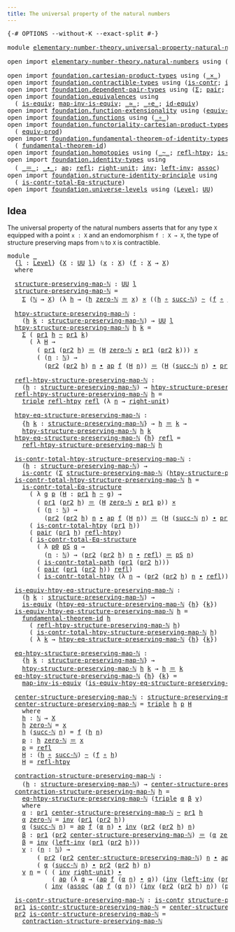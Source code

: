 ```yaml
---
title: The universal property of the natural numbers
---
```


<pre class="Agda"><a id="71" class="Symbol">{-#</a> <a id="75" class="Keyword">OPTIONS</a> <a id="83" class="Pragma">--without-K</a> <a id="95" class="Pragma">--exact-split</a> <a id="109" class="Symbol">#-}</a>

<a id="114" class="Keyword">module</a> <a id="121" href="elementary-number-theory.universal-property-natural-numbers.html" class="Module">elementary-number-theory.universal-property-natural-numbers</a> <a id="181" class="Keyword">where</a>

<a id="188" class="Keyword">open</a> <a id="193" class="Keyword">import</a> <a id="200" href="elementary-number-theory.natural-numbers.html" class="Module">elementary-number-theory.natural-numbers</a> <a id="241" class="Keyword">using</a> <a id="247" class="Symbol">(</a><a id="248" href="elementary-number-theory.natural-numbers.html#1458" class="Datatype">ℕ</a><a id="249" class="Symbol">;</a> <a id="251" href="elementary-number-theory.natural-numbers.html#1479" class="InductiveConstructor">zero-ℕ</a><a id="257" class="Symbol">;</a> <a id="259" href="elementary-number-theory.natural-numbers.html#1492" class="InductiveConstructor">succ-ℕ</a><a id="265" class="Symbol">)</a>

<a id="268" class="Keyword">open</a> <a id="273" class="Keyword">import</a> <a id="280" href="foundation.cartesian-product-types.html" class="Module">foundation.cartesian-product-types</a> <a id="315" class="Keyword">using</a> <a id="321" class="Symbol">(</a><a id="322" href="foundation-core.cartesian-product-types.html#590" class="Function Operator">_×_</a><a id="325" class="Symbol">)</a>
<a id="327" class="Keyword">open</a> <a id="332" class="Keyword">import</a> <a id="339" href="foundation.contractible-types.html" class="Module">foundation.contractible-types</a> <a id="369" class="Keyword">using</a> <a id="375" class="Symbol">(</a><a id="376" href="foundation-core.contractible-types.html#1006" class="Function">is-contr</a><a id="384" class="Symbol">;</a> <a id="386" href="foundation-core.contractible-types.html#2046" class="Function">is-contr-total-path</a><a id="405" class="Symbol">)</a>
<a id="407" class="Keyword">open</a> <a id="412" class="Keyword">import</a> <a id="419" href="foundation.dependent-pair-types.html" class="Module">foundation.dependent-pair-types</a> <a id="451" class="Keyword">using</a> <a id="457" class="Symbol">(</a><a id="458" href="foundation-core.dependent-pair-types.html#515" class="Record">Σ</a><a id="459" class="Symbol">;</a> <a id="461" href="foundation-core.dependent-pair-types.html#588" class="InductiveConstructor">pair</a><a id="465" class="Symbol">;</a> <a id="467" href="foundation-core.dependent-pair-types.html#605" class="Field">pr1</a><a id="470" class="Symbol">;</a> <a id="472" href="foundation-core.dependent-pair-types.html#617" class="Field">pr2</a><a id="475" class="Symbol">;</a> <a id="477" href="foundation-core.dependent-pair-types.html#1077" class="Function">triple</a><a id="483" class="Symbol">)</a>
<a id="485" class="Keyword">open</a> <a id="490" class="Keyword">import</a> <a id="497" href="foundation.equivalences.html" class="Module">foundation.equivalences</a> <a id="521" class="Keyword">using</a>
  <a id="529" class="Symbol">(</a> <a id="531" href="foundation-core.equivalences.html#1556" class="Function">is-equiv</a><a id="539" class="Symbol">;</a> <a id="541" href="foundation-core.equivalences.html#4187" class="Function">map-inv-is-equiv</a><a id="557" class="Symbol">;</a> <a id="559" href="foundation-core.equivalences.html#1621" class="Function Operator">_≃_</a><a id="562" class="Symbol">;</a> <a id="564" href="foundation-core.equivalences.html#7869" class="Function Operator">_∘e_</a><a id="568" class="Symbol">;</a> <a id="570" href="foundation-core.equivalences.html#2494" class="Function">id-equiv</a><a id="578" class="Symbol">)</a>
<a id="580" class="Keyword">open</a> <a id="585" class="Keyword">import</a> <a id="592" href="foundation.function-extensionality.html" class="Module">foundation.function-extensionality</a> <a id="627" class="Keyword">using</a> <a id="633" class="Symbol">(</a><a id="634" href="foundation-core.function-extensionality.html#1301" class="Function">equiv-funext</a><a id="646" class="Symbol">)</a>
<a id="648" class="Keyword">open</a> <a id="653" class="Keyword">import</a> <a id="660" href="foundation.functions.html" class="Module">foundation.functions</a> <a id="681" class="Keyword">using</a> <a id="687" class="Symbol">(</a><a id="688" href="foundation-core.functions.html#420" class="Function Operator">_∘_</a><a id="691" class="Symbol">)</a>
<a id="693" class="Keyword">open</a> <a id="698" class="Keyword">import</a> <a id="705" href="foundation.functoriality-cartesian-product-types.html" class="Module">foundation.functoriality-cartesian-product-types</a> <a id="754" class="Keyword">using</a>
  <a id="762" class="Symbol">(</a> <a id="764" href="foundation.functoriality-cartesian-product-types.html#3179" class="Function">equiv-prod</a><a id="774" class="Symbol">)</a>
<a id="776" class="Keyword">open</a> <a id="781" class="Keyword">import</a> <a id="788" href="foundation.fundamental-theorem-of-identity-types.html" class="Module">foundation.fundamental-theorem-of-identity-types</a> <a id="837" class="Keyword">using</a>
  <a id="845" class="Symbol">(</a> <a id="847" href="foundation-core.fundamental-theorem-of-identity-types.html#1904" class="Function">fundamental-theorem-id</a><a id="869" class="Symbol">)</a>
<a id="871" class="Keyword">open</a> <a id="876" class="Keyword">import</a> <a id="883" href="foundation.homotopies.html" class="Module">foundation.homotopies</a> <a id="905" class="Keyword">using</a> <a id="911" class="Symbol">(</a><a id="912" href="foundation-core.homotopies.html#627" class="Function Operator">_~_</a><a id="915" class="Symbol">;</a> <a id="917" href="foundation-core.homotopies.html#741" class="Function">refl-htpy</a><a id="926" class="Symbol">;</a> <a id="928" href="foundation.homotopies.html#3155" class="Function">is-contr-total-htpy</a><a id="947" class="Symbol">)</a>
<a id="949" class="Keyword">open</a> <a id="954" class="Keyword">import</a> <a id="961" href="foundation.identity-types.html" class="Module">foundation.identity-types</a> <a id="987" class="Keyword">using</a>
  <a id="995" class="Symbol">(</a> <a id="997" href="foundation-core.identity-types.html#1865" class="Function Operator">_＝_</a><a id="1000" class="Symbol">;</a> <a id="1002" href="foundation-core.identity-types.html#2425" class="Function Operator">_∙_</a><a id="1005" class="Symbol">;</a> <a id="1007" href="foundation-core.identity-types.html#4003" class="Function">ap</a><a id="1009" class="Symbol">;</a> <a id="1011" href="foundation-core.identity-types.html#1820" class="InductiveConstructor">refl</a><a id="1015" class="Symbol">;</a> <a id="1017" href="foundation-core.identity-types.html#3074" class="Function">right-unit</a><a id="1027" class="Symbol">;</a> <a id="1029" href="foundation-core.identity-types.html#2729" class="Function">inv</a><a id="1032" class="Symbol">;</a> <a id="1034" href="foundation-core.identity-types.html#3162" class="Function">left-inv</a><a id="1042" class="Symbol">;</a> <a id="1044" href="foundation-core.identity-types.html#2874" class="Function">assoc</a><a id="1049" class="Symbol">)</a>
<a id="1051" class="Keyword">open</a> <a id="1056" class="Keyword">import</a> <a id="1063" href="foundation.structure-identity-principle.html" class="Module">foundation.structure-identity-principle</a> <a id="1103" class="Keyword">using</a>
  <a id="1111" class="Symbol">(</a> <a id="1113" href="foundation.structure-identity-principle.html#1355" class="Function">is-contr-total-Eq-structure</a><a id="1140" class="Symbol">)</a>
<a id="1142" class="Keyword">open</a> <a id="1147" class="Keyword">import</a> <a id="1154" href="foundation.universe-levels.html" class="Module">foundation.universe-levels</a> <a id="1181" class="Keyword">using</a> <a id="1187" class="Symbol">(</a><a id="1188" href="Agda.Primitive.html#597" class="Postulate">Level</a><a id="1193" class="Symbol">;</a> <a id="1195" href="foundation-core.universe-levels.html#235" class="Primitive">UU</a><a id="1197" class="Symbol">)</a>
</pre>
## Idea

The universal property of the natural numbers asserts that for any type `X` equipped with a point `x : X` and an endomorphism `f : X → X`, the type of structure preserving maps from `ℕ` to `X` is contractible.

<pre class="Agda"><a id="1432" class="Keyword">module</a> <a id="1439" href="elementary-number-theory.universal-property-natural-numbers.html#1439" class="Module">_</a>
  <a id="1443" class="Symbol">{</a><a id="1444" href="elementary-number-theory.universal-property-natural-numbers.html#1444" class="Bound">l</a> <a id="1446" class="Symbol">:</a> <a id="1448" href="Agda.Primitive.html#597" class="Postulate">Level</a><a id="1453" class="Symbol">}</a> <a id="1455" class="Symbol">{</a><a id="1456" href="elementary-number-theory.universal-property-natural-numbers.html#1456" class="Bound">X</a> <a id="1458" class="Symbol">:</a> <a id="1460" href="foundation-core.universe-levels.html#235" class="Primitive">UU</a> <a id="1463" href="elementary-number-theory.universal-property-natural-numbers.html#1444" class="Bound">l</a><a id="1464" class="Symbol">}</a> <a id="1466" class="Symbol">(</a><a id="1467" href="elementary-number-theory.universal-property-natural-numbers.html#1467" class="Bound">x</a> <a id="1469" class="Symbol">:</a> <a id="1471" href="elementary-number-theory.universal-property-natural-numbers.html#1456" class="Bound">X</a><a id="1472" class="Symbol">)</a> <a id="1474" class="Symbol">(</a><a id="1475" href="elementary-number-theory.universal-property-natural-numbers.html#1475" class="Bound">f</a> <a id="1477" class="Symbol">:</a> <a id="1479" href="elementary-number-theory.universal-property-natural-numbers.html#1456" class="Bound">X</a> <a id="1481" class="Symbol">→</a> <a id="1483" href="elementary-number-theory.universal-property-natural-numbers.html#1456" class="Bound">X</a><a id="1484" class="Symbol">)</a>
  <a id="1488" class="Keyword">where</a>

  <a id="1497" href="elementary-number-theory.universal-property-natural-numbers.html#1497" class="Function">structure-preserving-map-ℕ</a> <a id="1524" class="Symbol">:</a> <a id="1526" href="foundation-core.universe-levels.html#235" class="Primitive">UU</a> <a id="1529" href="elementary-number-theory.universal-property-natural-numbers.html#1444" class="Bound">l</a>
  <a id="1533" href="elementary-number-theory.universal-property-natural-numbers.html#1497" class="Function">structure-preserving-map-ℕ</a> <a id="1560" class="Symbol">=</a>
    <a id="1566" href="foundation-core.dependent-pair-types.html#515" class="Record">Σ</a> <a id="1568" class="Symbol">(</a><a id="1569" href="elementary-number-theory.natural-numbers.html#1458" class="Datatype">ℕ</a> <a id="1571" class="Symbol">→</a> <a id="1573" href="elementary-number-theory.universal-property-natural-numbers.html#1456" class="Bound">X</a><a id="1574" class="Symbol">)</a> <a id="1576" class="Symbol">(λ</a> <a id="1579" href="elementary-number-theory.universal-property-natural-numbers.html#1579" class="Bound">h</a> <a id="1581" class="Symbol">→</a> <a id="1583" class="Symbol">(</a><a id="1584" href="elementary-number-theory.universal-property-natural-numbers.html#1579" class="Bound">h</a> <a id="1586" href="elementary-number-theory.natural-numbers.html#1479" class="InductiveConstructor">zero-ℕ</a> <a id="1593" href="foundation-core.identity-types.html#1865" class="Function Operator">＝</a> <a id="1595" href="elementary-number-theory.universal-property-natural-numbers.html#1467" class="Bound">x</a><a id="1596" class="Symbol">)</a> <a id="1598" href="foundation-core.cartesian-product-types.html#590" class="Function Operator">×</a> <a id="1600" class="Symbol">((</a><a id="1602" href="elementary-number-theory.universal-property-natural-numbers.html#1579" class="Bound">h</a> <a id="1604" href="foundation-core.functions.html#420" class="Function Operator">∘</a> <a id="1606" href="elementary-number-theory.natural-numbers.html#1492" class="InductiveConstructor">succ-ℕ</a><a id="1612" class="Symbol">)</a> <a id="1614" href="foundation-core.homotopies.html#627" class="Function Operator">~</a> <a id="1616" class="Symbol">(</a><a id="1617" href="elementary-number-theory.universal-property-natural-numbers.html#1475" class="Bound">f</a> <a id="1619" href="foundation-core.functions.html#420" class="Function Operator">∘</a> <a id="1621" href="elementary-number-theory.universal-property-natural-numbers.html#1579" class="Bound">h</a><a id="1622" class="Symbol">)))</a>

  <a id="1629" href="elementary-number-theory.universal-property-natural-numbers.html#1629" class="Function">htpy-structure-preserving-map-ℕ</a> <a id="1661" class="Symbol">:</a>
    <a id="1667" class="Symbol">(</a><a id="1668" href="elementary-number-theory.universal-property-natural-numbers.html#1668" class="Bound">h</a> <a id="1670" href="elementary-number-theory.universal-property-natural-numbers.html#1670" class="Bound">k</a> <a id="1672" class="Symbol">:</a> <a id="1674" href="elementary-number-theory.universal-property-natural-numbers.html#1497" class="Function">structure-preserving-map-ℕ</a><a id="1700" class="Symbol">)</a> <a id="1702" class="Symbol">→</a> <a id="1704" href="foundation-core.universe-levels.html#235" class="Primitive">UU</a> <a id="1707" href="elementary-number-theory.universal-property-natural-numbers.html#1444" class="Bound">l</a>
  <a id="1711" href="elementary-number-theory.universal-property-natural-numbers.html#1629" class="Function">htpy-structure-preserving-map-ℕ</a> <a id="1743" href="elementary-number-theory.universal-property-natural-numbers.html#1743" class="Bound">h</a> <a id="1745" href="elementary-number-theory.universal-property-natural-numbers.html#1745" class="Bound">k</a> <a id="1747" class="Symbol">=</a>
    <a id="1753" href="foundation-core.dependent-pair-types.html#515" class="Record">Σ</a> <a id="1755" class="Symbol">(</a> <a id="1757" href="foundation-core.dependent-pair-types.html#605" class="Field">pr1</a> <a id="1761" href="elementary-number-theory.universal-property-natural-numbers.html#1743" class="Bound">h</a> <a id="1763" href="foundation-core.homotopies.html#627" class="Function Operator">~</a> <a id="1765" href="foundation-core.dependent-pair-types.html#605" class="Field">pr1</a> <a id="1769" href="elementary-number-theory.universal-property-natural-numbers.html#1745" class="Bound">k</a><a id="1770" class="Symbol">)</a>
      <a id="1778" class="Symbol">(</a> <a id="1780" class="Symbol">λ</a> <a id="1782" href="elementary-number-theory.universal-property-natural-numbers.html#1782" class="Bound">H</a> <a id="1784" class="Symbol">→</a>
        <a id="1794" class="Symbol">(</a> <a id="1796" href="foundation-core.dependent-pair-types.html#605" class="Field">pr1</a> <a id="1800" class="Symbol">(</a><a id="1801" href="foundation-core.dependent-pair-types.html#617" class="Field">pr2</a> <a id="1805" href="elementary-number-theory.universal-property-natural-numbers.html#1743" class="Bound">h</a><a id="1806" class="Symbol">)</a> <a id="1808" href="foundation-core.identity-types.html#1865" class="Function Operator">＝</a> <a id="1810" class="Symbol">(</a><a id="1811" href="elementary-number-theory.universal-property-natural-numbers.html#1782" class="Bound">H</a> <a id="1813" href="elementary-number-theory.natural-numbers.html#1479" class="InductiveConstructor">zero-ℕ</a> <a id="1820" href="foundation-core.identity-types.html#2425" class="Function Operator">∙</a> <a id="1822" href="foundation-core.dependent-pair-types.html#605" class="Field">pr1</a> <a id="1826" class="Symbol">(</a><a id="1827" href="foundation-core.dependent-pair-types.html#617" class="Field">pr2</a> <a id="1831" href="elementary-number-theory.universal-property-natural-numbers.html#1745" class="Bound">k</a><a id="1832" class="Symbol">)))</a> <a id="1836" href="foundation-core.cartesian-product-types.html#590" class="Function Operator">×</a>
        <a id="1846" class="Symbol">(</a> <a id="1848" class="Symbol">(</a><a id="1849" href="elementary-number-theory.universal-property-natural-numbers.html#1849" class="Bound">n</a> <a id="1851" class="Symbol">:</a> <a id="1853" href="elementary-number-theory.natural-numbers.html#1458" class="Datatype">ℕ</a><a id="1854" class="Symbol">)</a> <a id="1856" class="Symbol">→</a>
          <a id="1868" class="Symbol">(</a><a id="1869" href="foundation-core.dependent-pair-types.html#617" class="Field">pr2</a> <a id="1873" class="Symbol">(</a><a id="1874" href="foundation-core.dependent-pair-types.html#617" class="Field">pr2</a> <a id="1878" href="elementary-number-theory.universal-property-natural-numbers.html#1743" class="Bound">h</a><a id="1879" class="Symbol">)</a> <a id="1881" href="elementary-number-theory.universal-property-natural-numbers.html#1849" class="Bound">n</a> <a id="1883" href="foundation-core.identity-types.html#2425" class="Function Operator">∙</a> <a id="1885" href="foundation-core.identity-types.html#4003" class="Function">ap</a> <a id="1888" href="elementary-number-theory.universal-property-natural-numbers.html#1475" class="Bound">f</a> <a id="1890" class="Symbol">(</a><a id="1891" href="elementary-number-theory.universal-property-natural-numbers.html#1782" class="Bound">H</a> <a id="1893" href="elementary-number-theory.universal-property-natural-numbers.html#1849" class="Bound">n</a><a id="1894" class="Symbol">))</a> <a id="1897" href="foundation-core.identity-types.html#1865" class="Function Operator">＝</a> <a id="1899" class="Symbol">(</a><a id="1900" href="elementary-number-theory.universal-property-natural-numbers.html#1782" class="Bound">H</a> <a id="1902" class="Symbol">(</a><a id="1903" href="elementary-number-theory.natural-numbers.html#1492" class="InductiveConstructor">succ-ℕ</a> <a id="1910" href="elementary-number-theory.universal-property-natural-numbers.html#1849" class="Bound">n</a><a id="1911" class="Symbol">)</a> <a id="1913" href="foundation-core.identity-types.html#2425" class="Function Operator">∙</a> <a id="1915" href="foundation-core.dependent-pair-types.html#617" class="Field">pr2</a> <a id="1919" class="Symbol">(</a><a id="1920" href="foundation-core.dependent-pair-types.html#617" class="Field">pr2</a> <a id="1924" href="elementary-number-theory.universal-property-natural-numbers.html#1745" class="Bound">k</a><a id="1925" class="Symbol">)</a> <a id="1927" href="elementary-number-theory.universal-property-natural-numbers.html#1849" class="Bound">n</a><a id="1928" class="Symbol">)))</a>

  <a id="1935" href="elementary-number-theory.universal-property-natural-numbers.html#1935" class="Function">refl-htpy-structure-preserving-map-ℕ</a> <a id="1972" class="Symbol">:</a>
    <a id="1978" class="Symbol">(</a><a id="1979" href="elementary-number-theory.universal-property-natural-numbers.html#1979" class="Bound">h</a> <a id="1981" class="Symbol">:</a> <a id="1983" href="elementary-number-theory.universal-property-natural-numbers.html#1497" class="Function">structure-preserving-map-ℕ</a><a id="2009" class="Symbol">)</a> <a id="2011" class="Symbol">→</a> <a id="2013" href="elementary-number-theory.universal-property-natural-numbers.html#1629" class="Function">htpy-structure-preserving-map-ℕ</a> <a id="2045" href="elementary-number-theory.universal-property-natural-numbers.html#1979" class="Bound">h</a> <a id="2047" href="elementary-number-theory.universal-property-natural-numbers.html#1979" class="Bound">h</a>
  <a id="2051" href="elementary-number-theory.universal-property-natural-numbers.html#1935" class="Function">refl-htpy-structure-preserving-map-ℕ</a> <a id="2088" href="elementary-number-theory.universal-property-natural-numbers.html#2088" class="Bound">h</a> <a id="2090" class="Symbol">=</a>
    <a id="2096" href="foundation-core.dependent-pair-types.html#1077" class="Function">triple</a> <a id="2103" href="foundation-core.homotopies.html#741" class="Function">refl-htpy</a> <a id="2113" href="foundation-core.identity-types.html#1820" class="InductiveConstructor">refl</a> <a id="2118" class="Symbol">(λ</a> <a id="2121" href="elementary-number-theory.universal-property-natural-numbers.html#2121" class="Bound">n</a> <a id="2123" class="Symbol">→</a> <a id="2125" href="foundation-core.identity-types.html#3074" class="Function">right-unit</a><a id="2135" class="Symbol">)</a>

  <a id="2140" href="elementary-number-theory.universal-property-natural-numbers.html#2140" class="Function">htpy-eq-structure-preserving-map-ℕ</a> <a id="2175" class="Symbol">:</a>
    <a id="2181" class="Symbol">{</a><a id="2182" href="elementary-number-theory.universal-property-natural-numbers.html#2182" class="Bound">h</a> <a id="2184" href="elementary-number-theory.universal-property-natural-numbers.html#2184" class="Bound">k</a> <a id="2186" class="Symbol">:</a> <a id="2188" href="elementary-number-theory.universal-property-natural-numbers.html#1497" class="Function">structure-preserving-map-ℕ</a><a id="2214" class="Symbol">}</a> <a id="2216" class="Symbol">→</a> <a id="2218" href="elementary-number-theory.universal-property-natural-numbers.html#2182" class="Bound">h</a> <a id="2220" href="foundation-core.identity-types.html#1865" class="Function Operator">＝</a> <a id="2222" href="elementary-number-theory.universal-property-natural-numbers.html#2184" class="Bound">k</a> <a id="2224" class="Symbol">→</a>
    <a id="2230" href="elementary-number-theory.universal-property-natural-numbers.html#1629" class="Function">htpy-structure-preserving-map-ℕ</a> <a id="2262" href="elementary-number-theory.universal-property-natural-numbers.html#2182" class="Bound">h</a> <a id="2264" href="elementary-number-theory.universal-property-natural-numbers.html#2184" class="Bound">k</a>
  <a id="2268" href="elementary-number-theory.universal-property-natural-numbers.html#2140" class="Function">htpy-eq-structure-preserving-map-ℕ</a> <a id="2303" class="Symbol">{</a><a id="2304" href="elementary-number-theory.universal-property-natural-numbers.html#2304" class="Bound">h</a><a id="2305" class="Symbol">}</a> <a id="2307" href="foundation-core.identity-types.html#1820" class="InductiveConstructor">refl</a> <a id="2312" class="Symbol">=</a>
    <a id="2318" href="elementary-number-theory.universal-property-natural-numbers.html#1935" class="Function">refl-htpy-structure-preserving-map-ℕ</a> <a id="2355" href="elementary-number-theory.universal-property-natural-numbers.html#2304" class="Bound">h</a>

  <a id="2360" href="elementary-number-theory.universal-property-natural-numbers.html#2360" class="Function">is-contr-total-htpy-structure-preserving-map-ℕ</a> <a id="2407" class="Symbol">:</a>
    <a id="2413" class="Symbol">(</a><a id="2414" href="elementary-number-theory.universal-property-natural-numbers.html#2414" class="Bound">h</a> <a id="2416" class="Symbol">:</a> <a id="2418" href="elementary-number-theory.universal-property-natural-numbers.html#1497" class="Function">structure-preserving-map-ℕ</a><a id="2444" class="Symbol">)</a> <a id="2446" class="Symbol">→</a>
    <a id="2452" href="foundation-core.contractible-types.html#1006" class="Function">is-contr</a> <a id="2461" class="Symbol">(</a><a id="2462" href="foundation-core.dependent-pair-types.html#515" class="Record">Σ</a> <a id="2464" href="elementary-number-theory.universal-property-natural-numbers.html#1497" class="Function">structure-preserving-map-ℕ</a> <a id="2491" class="Symbol">(</a><a id="2492" href="elementary-number-theory.universal-property-natural-numbers.html#1629" class="Function">htpy-structure-preserving-map-ℕ</a> <a id="2524" href="elementary-number-theory.universal-property-natural-numbers.html#2414" class="Bound">h</a><a id="2525" class="Symbol">))</a>
  <a id="2530" href="elementary-number-theory.universal-property-natural-numbers.html#2360" class="Function">is-contr-total-htpy-structure-preserving-map-ℕ</a> <a id="2577" href="elementary-number-theory.universal-property-natural-numbers.html#2577" class="Bound">h</a> <a id="2579" class="Symbol">=</a>
    <a id="2585" href="foundation.structure-identity-principle.html#1355" class="Function">is-contr-total-Eq-structure</a>
      <a id="2619" class="Symbol">(</a> <a id="2621" class="Symbol">λ</a> <a id="2623" href="elementary-number-theory.universal-property-natural-numbers.html#2623" class="Bound">g</a> <a id="2625" href="elementary-number-theory.universal-property-natural-numbers.html#2625" class="Bound">p</a> <a id="2627" class="Symbol">(</a><a id="2628" href="elementary-number-theory.universal-property-natural-numbers.html#2628" class="Bound">H</a> <a id="2630" class="Symbol">:</a> <a id="2632" href="foundation-core.dependent-pair-types.html#605" class="Field">pr1</a> <a id="2636" href="elementary-number-theory.universal-property-natural-numbers.html#2577" class="Bound">h</a> <a id="2638" href="foundation-core.homotopies.html#627" class="Function Operator">~</a> <a id="2640" href="elementary-number-theory.universal-property-natural-numbers.html#2623" class="Bound">g</a><a id="2641" class="Symbol">)</a> <a id="2643" class="Symbol">→</a>
        <a id="2653" class="Symbol">(</a> <a id="2655" href="foundation-core.dependent-pair-types.html#605" class="Field">pr1</a> <a id="2659" class="Symbol">(</a><a id="2660" href="foundation-core.dependent-pair-types.html#617" class="Field">pr2</a> <a id="2664" href="elementary-number-theory.universal-property-natural-numbers.html#2577" class="Bound">h</a><a id="2665" class="Symbol">)</a> <a id="2667" href="foundation-core.identity-types.html#1865" class="Function Operator">＝</a> <a id="2669" class="Symbol">(</a><a id="2670" href="elementary-number-theory.universal-property-natural-numbers.html#2628" class="Bound">H</a> <a id="2672" href="elementary-number-theory.natural-numbers.html#1479" class="InductiveConstructor">zero-ℕ</a> <a id="2679" href="foundation-core.identity-types.html#2425" class="Function Operator">∙</a> <a id="2681" href="foundation-core.dependent-pair-types.html#605" class="Field">pr1</a> <a id="2685" href="elementary-number-theory.universal-property-natural-numbers.html#2625" class="Bound">p</a><a id="2686" class="Symbol">))</a> <a id="2689" href="foundation-core.cartesian-product-types.html#590" class="Function Operator">×</a>
        <a id="2699" class="Symbol">(</a> <a id="2701" class="Symbol">(</a><a id="2702" href="elementary-number-theory.universal-property-natural-numbers.html#2702" class="Bound">n</a> <a id="2704" class="Symbol">:</a> <a id="2706" href="elementary-number-theory.natural-numbers.html#1458" class="Datatype">ℕ</a><a id="2707" class="Symbol">)</a> <a id="2709" class="Symbol">→</a>
          <a id="2721" class="Symbol">(</a><a id="2722" href="foundation-core.dependent-pair-types.html#617" class="Field">pr2</a> <a id="2726" class="Symbol">(</a><a id="2727" href="foundation-core.dependent-pair-types.html#617" class="Field">pr2</a> <a id="2731" href="elementary-number-theory.universal-property-natural-numbers.html#2577" class="Bound">h</a><a id="2732" class="Symbol">)</a> <a id="2734" href="elementary-number-theory.universal-property-natural-numbers.html#2702" class="Bound">n</a> <a id="2736" href="foundation-core.identity-types.html#2425" class="Function Operator">∙</a> <a id="2738" href="foundation-core.identity-types.html#4003" class="Function">ap</a> <a id="2741" href="elementary-number-theory.universal-property-natural-numbers.html#1475" class="Bound">f</a> <a id="2743" class="Symbol">(</a><a id="2744" href="elementary-number-theory.universal-property-natural-numbers.html#2628" class="Bound">H</a> <a id="2746" href="elementary-number-theory.universal-property-natural-numbers.html#2702" class="Bound">n</a><a id="2747" class="Symbol">))</a> <a id="2750" href="foundation-core.identity-types.html#1865" class="Function Operator">＝</a> <a id="2752" class="Symbol">(</a><a id="2753" href="elementary-number-theory.universal-property-natural-numbers.html#2628" class="Bound">H</a> <a id="2755" class="Symbol">(</a><a id="2756" href="elementary-number-theory.natural-numbers.html#1492" class="InductiveConstructor">succ-ℕ</a> <a id="2763" href="elementary-number-theory.universal-property-natural-numbers.html#2702" class="Bound">n</a><a id="2764" class="Symbol">)</a> <a id="2766" href="foundation-core.identity-types.html#2425" class="Function Operator">∙</a> <a id="2768" href="foundation-core.dependent-pair-types.html#617" class="Field">pr2</a> <a id="2772" href="elementary-number-theory.universal-property-natural-numbers.html#2625" class="Bound">p</a> <a id="2774" href="elementary-number-theory.universal-property-natural-numbers.html#2702" class="Bound">n</a><a id="2775" class="Symbol">)))</a>
      <a id="2785" class="Symbol">(</a> <a id="2787" href="foundation.homotopies.html#3155" class="Function">is-contr-total-htpy</a> <a id="2807" class="Symbol">(</a><a id="2808" href="foundation-core.dependent-pair-types.html#605" class="Field">pr1</a> <a id="2812" href="elementary-number-theory.universal-property-natural-numbers.html#2577" class="Bound">h</a><a id="2813" class="Symbol">))</a>
      <a id="2822" class="Symbol">(</a> <a id="2824" href="foundation-core.dependent-pair-types.html#588" class="InductiveConstructor">pair</a> <a id="2829" class="Symbol">(</a><a id="2830" href="foundation-core.dependent-pair-types.html#605" class="Field">pr1</a> <a id="2834" href="elementary-number-theory.universal-property-natural-numbers.html#2577" class="Bound">h</a><a id="2835" class="Symbol">)</a> <a id="2837" href="foundation-core.homotopies.html#741" class="Function">refl-htpy</a><a id="2846" class="Symbol">)</a>
      <a id="2854" class="Symbol">(</a> <a id="2856" href="foundation.structure-identity-principle.html#1355" class="Function">is-contr-total-Eq-structure</a>
        <a id="2892" class="Symbol">(</a> <a id="2894" class="Symbol">λ</a> <a id="2896" href="elementary-number-theory.universal-property-natural-numbers.html#2896" class="Bound">p0</a> <a id="2899" href="elementary-number-theory.universal-property-natural-numbers.html#2899" class="Bound">pS</a> <a id="2902" href="elementary-number-theory.universal-property-natural-numbers.html#2902" class="Bound">q</a> <a id="2904" class="Symbol">→</a>
          <a id="2916" class="Symbol">(</a><a id="2917" href="elementary-number-theory.universal-property-natural-numbers.html#2917" class="Bound">n</a> <a id="2919" class="Symbol">:</a> <a id="2921" href="elementary-number-theory.natural-numbers.html#1458" class="Datatype">ℕ</a><a id="2922" class="Symbol">)</a> <a id="2924" class="Symbol">→</a> <a id="2926" class="Symbol">(</a><a id="2927" href="foundation-core.dependent-pair-types.html#617" class="Field">pr2</a> <a id="2931" class="Symbol">(</a><a id="2932" href="foundation-core.dependent-pair-types.html#617" class="Field">pr2</a> <a id="2936" href="elementary-number-theory.universal-property-natural-numbers.html#2577" class="Bound">h</a><a id="2937" class="Symbol">)</a> <a id="2939" href="elementary-number-theory.universal-property-natural-numbers.html#2917" class="Bound">n</a> <a id="2941" href="foundation-core.identity-types.html#2425" class="Function Operator">∙</a> <a id="2943" href="foundation-core.identity-types.html#1820" class="InductiveConstructor">refl</a><a id="2947" class="Symbol">)</a> <a id="2949" href="foundation-core.identity-types.html#1865" class="Function Operator">＝</a> <a id="2951" href="elementary-number-theory.universal-property-natural-numbers.html#2899" class="Bound">pS</a> <a id="2954" href="elementary-number-theory.universal-property-natural-numbers.html#2917" class="Bound">n</a><a id="2955" class="Symbol">)</a>
        <a id="2965" class="Symbol">(</a> <a id="2967" href="foundation-core.contractible-types.html#2046" class="Function">is-contr-total-path</a> <a id="2987" class="Symbol">(</a><a id="2988" href="foundation-core.dependent-pair-types.html#605" class="Field">pr1</a> <a id="2992" class="Symbol">(</a><a id="2993" href="foundation-core.dependent-pair-types.html#617" class="Field">pr2</a> <a id="2997" href="elementary-number-theory.universal-property-natural-numbers.html#2577" class="Bound">h</a><a id="2998" class="Symbol">)))</a>
        <a id="3010" class="Symbol">(</a> <a id="3012" href="foundation-core.dependent-pair-types.html#588" class="InductiveConstructor">pair</a> <a id="3017" class="Symbol">(</a><a id="3018" href="foundation-core.dependent-pair-types.html#605" class="Field">pr1</a> <a id="3022" class="Symbol">(</a><a id="3023" href="foundation-core.dependent-pair-types.html#617" class="Field">pr2</a> <a id="3027" href="elementary-number-theory.universal-property-natural-numbers.html#2577" class="Bound">h</a><a id="3028" class="Symbol">))</a> <a id="3031" href="foundation-core.identity-types.html#1820" class="InductiveConstructor">refl</a><a id="3035" class="Symbol">)</a>
        <a id="3045" class="Symbol">(</a> <a id="3047" href="foundation.homotopies.html#3155" class="Function">is-contr-total-htpy</a> <a id="3067" class="Symbol">(λ</a> <a id="3070" href="elementary-number-theory.universal-property-natural-numbers.html#3070" class="Bound">n</a> <a id="3072" class="Symbol">→</a> <a id="3074" class="Symbol">(</a><a id="3075" href="foundation-core.dependent-pair-types.html#617" class="Field">pr2</a> <a id="3079" class="Symbol">(</a><a id="3080" href="foundation-core.dependent-pair-types.html#617" class="Field">pr2</a> <a id="3084" href="elementary-number-theory.universal-property-natural-numbers.html#2577" class="Bound">h</a><a id="3085" class="Symbol">)</a> <a id="3087" href="elementary-number-theory.universal-property-natural-numbers.html#3070" class="Bound">n</a> <a id="3089" href="foundation-core.identity-types.html#2425" class="Function Operator">∙</a> <a id="3091" href="foundation-core.identity-types.html#1820" class="InductiveConstructor">refl</a><a id="3095" class="Symbol">))))</a>

  <a id="3103" href="elementary-number-theory.universal-property-natural-numbers.html#3103" class="Function">is-equiv-htpy-eq-structure-preserving-map-ℕ</a> <a id="3147" class="Symbol">:</a>
    <a id="3153" class="Symbol">(</a><a id="3154" href="elementary-number-theory.universal-property-natural-numbers.html#3154" class="Bound">h</a> <a id="3156" href="elementary-number-theory.universal-property-natural-numbers.html#3156" class="Bound">k</a> <a id="3158" class="Symbol">:</a> <a id="3160" href="elementary-number-theory.universal-property-natural-numbers.html#1497" class="Function">structure-preserving-map-ℕ</a><a id="3186" class="Symbol">)</a> <a id="3188" class="Symbol">→</a>
    <a id="3194" href="foundation-core.equivalences.html#1556" class="Function">is-equiv</a> <a id="3203" class="Symbol">(</a><a id="3204" href="elementary-number-theory.universal-property-natural-numbers.html#2140" class="Function">htpy-eq-structure-preserving-map-ℕ</a> <a id="3239" class="Symbol">{</a><a id="3240" href="elementary-number-theory.universal-property-natural-numbers.html#3154" class="Bound">h</a><a id="3241" class="Symbol">}</a> <a id="3243" class="Symbol">{</a><a id="3244" href="elementary-number-theory.universal-property-natural-numbers.html#3156" class="Bound">k</a><a id="3245" class="Symbol">})</a>
  <a id="3250" href="elementary-number-theory.universal-property-natural-numbers.html#3103" class="Function">is-equiv-htpy-eq-structure-preserving-map-ℕ</a> <a id="3294" href="elementary-number-theory.universal-property-natural-numbers.html#3294" class="Bound">h</a> <a id="3296" class="Symbol">=</a>
    <a id="3302" href="foundation-core.fundamental-theorem-of-identity-types.html#1904" class="Function">fundamental-theorem-id</a> <a id="3325" href="elementary-number-theory.universal-property-natural-numbers.html#3294" class="Bound">h</a>
      <a id="3333" class="Symbol">(</a> <a id="3335" href="elementary-number-theory.universal-property-natural-numbers.html#1935" class="Function">refl-htpy-structure-preserving-map-ℕ</a> <a id="3372" href="elementary-number-theory.universal-property-natural-numbers.html#3294" class="Bound">h</a><a id="3373" class="Symbol">)</a>
      <a id="3381" class="Symbol">(</a> <a id="3383" href="elementary-number-theory.universal-property-natural-numbers.html#2360" class="Function">is-contr-total-htpy-structure-preserving-map-ℕ</a> <a id="3430" href="elementary-number-theory.universal-property-natural-numbers.html#3294" class="Bound">h</a><a id="3431" class="Symbol">)</a>
      <a id="3439" class="Symbol">(</a> <a id="3441" class="Symbol">λ</a> <a id="3443" href="elementary-number-theory.universal-property-natural-numbers.html#3443" class="Bound">k</a> <a id="3445" class="Symbol">→</a> <a id="3447" href="elementary-number-theory.universal-property-natural-numbers.html#2140" class="Function">htpy-eq-structure-preserving-map-ℕ</a> <a id="3482" class="Symbol">{</a><a id="3483" href="elementary-number-theory.universal-property-natural-numbers.html#3294" class="Bound">h</a><a id="3484" class="Symbol">}</a> <a id="3486" class="Symbol">{</a><a id="3487" href="elementary-number-theory.universal-property-natural-numbers.html#3443" class="Bound">k</a><a id="3488" class="Symbol">})</a>

  <a id="3494" href="elementary-number-theory.universal-property-natural-numbers.html#3494" class="Function">eq-htpy-structure-preserving-map-ℕ</a> <a id="3529" class="Symbol">:</a>
    <a id="3535" class="Symbol">{</a><a id="3536" href="elementary-number-theory.universal-property-natural-numbers.html#3536" class="Bound">h</a> <a id="3538" href="elementary-number-theory.universal-property-natural-numbers.html#3538" class="Bound">k</a> <a id="3540" class="Symbol">:</a> <a id="3542" href="elementary-number-theory.universal-property-natural-numbers.html#1497" class="Function">structure-preserving-map-ℕ</a><a id="3568" class="Symbol">}</a> <a id="3570" class="Symbol">→</a>
    <a id="3576" href="elementary-number-theory.universal-property-natural-numbers.html#1629" class="Function">htpy-structure-preserving-map-ℕ</a> <a id="3608" href="elementary-number-theory.universal-property-natural-numbers.html#3536" class="Bound">h</a> <a id="3610" href="elementary-number-theory.universal-property-natural-numbers.html#3538" class="Bound">k</a> <a id="3612" class="Symbol">→</a> <a id="3614" href="elementary-number-theory.universal-property-natural-numbers.html#3536" class="Bound">h</a> <a id="3616" href="foundation-core.identity-types.html#1865" class="Function Operator">＝</a> <a id="3618" href="elementary-number-theory.universal-property-natural-numbers.html#3538" class="Bound">k</a>
  <a id="3622" href="elementary-number-theory.universal-property-natural-numbers.html#3494" class="Function">eq-htpy-structure-preserving-map-ℕ</a> <a id="3657" class="Symbol">{</a><a id="3658" href="elementary-number-theory.universal-property-natural-numbers.html#3658" class="Bound">h</a><a id="3659" class="Symbol">}</a> <a id="3661" class="Symbol">{</a><a id="3662" href="elementary-number-theory.universal-property-natural-numbers.html#3662" class="Bound">k</a><a id="3663" class="Symbol">}</a> <a id="3665" class="Symbol">=</a>
    <a id="3671" href="foundation-core.equivalences.html#4187" class="Function">map-inv-is-equiv</a> <a id="3688" class="Symbol">(</a><a id="3689" href="elementary-number-theory.universal-property-natural-numbers.html#3103" class="Function">is-equiv-htpy-eq-structure-preserving-map-ℕ</a> <a id="3733" href="elementary-number-theory.universal-property-natural-numbers.html#3658" class="Bound">h</a> <a id="3735" href="elementary-number-theory.universal-property-natural-numbers.html#3662" class="Bound">k</a><a id="3736" class="Symbol">)</a>

  <a id="3741" href="elementary-number-theory.universal-property-natural-numbers.html#3741" class="Function">center-structure-preserving-map-ℕ</a> <a id="3775" class="Symbol">:</a> <a id="3777" href="elementary-number-theory.universal-property-natural-numbers.html#1497" class="Function">structure-preserving-map-ℕ</a>
  <a id="3806" href="elementary-number-theory.universal-property-natural-numbers.html#3741" class="Function">center-structure-preserving-map-ℕ</a> <a id="3840" class="Symbol">=</a> <a id="3842" href="foundation-core.dependent-pair-types.html#1077" class="Function">triple</a> <a id="3849" href="elementary-number-theory.universal-property-natural-numbers.html#3869" class="Function">h</a> <a id="3851" href="elementary-number-theory.universal-property-natural-numbers.html#3927" class="Function">p</a> <a id="3853" href="elementary-number-theory.universal-property-natural-numbers.html#3961" class="Function">H</a>
    <a id="3859" class="Keyword">where</a>
    <a id="3869" href="elementary-number-theory.universal-property-natural-numbers.html#3869" class="Function">h</a> <a id="3871" class="Symbol">:</a> <a id="3873" href="elementary-number-theory.natural-numbers.html#1458" class="Datatype">ℕ</a> <a id="3875" class="Symbol">→</a> <a id="3877" href="elementary-number-theory.universal-property-natural-numbers.html#1456" class="Bound">X</a>
    <a id="3883" href="elementary-number-theory.universal-property-natural-numbers.html#3869" class="Function">h</a> <a id="3885" href="elementary-number-theory.natural-numbers.html#1479" class="InductiveConstructor">zero-ℕ</a> <a id="3892" class="Symbol">=</a> <a id="3894" href="elementary-number-theory.universal-property-natural-numbers.html#1467" class="Bound">x</a>
    <a id="3900" href="elementary-number-theory.universal-property-natural-numbers.html#3869" class="Function">h</a> <a id="3902" class="Symbol">(</a><a id="3903" href="elementary-number-theory.natural-numbers.html#1492" class="InductiveConstructor">succ-ℕ</a> <a id="3910" href="elementary-number-theory.universal-property-natural-numbers.html#3910" class="Bound">n</a><a id="3911" class="Symbol">)</a> <a id="3913" class="Symbol">=</a> <a id="3915" href="elementary-number-theory.universal-property-natural-numbers.html#1475" class="Bound">f</a> <a id="3917" class="Symbol">(</a><a id="3918" href="elementary-number-theory.universal-property-natural-numbers.html#3869" class="Function">h</a> <a id="3920" href="elementary-number-theory.universal-property-natural-numbers.html#3910" class="Bound">n</a><a id="3921" class="Symbol">)</a>
    <a id="3927" href="elementary-number-theory.universal-property-natural-numbers.html#3927" class="Function">p</a> <a id="3929" class="Symbol">:</a> <a id="3931" href="elementary-number-theory.universal-property-natural-numbers.html#3869" class="Function">h</a> <a id="3933" href="elementary-number-theory.natural-numbers.html#1479" class="InductiveConstructor">zero-ℕ</a> <a id="3940" href="foundation-core.identity-types.html#1865" class="Function Operator">＝</a> <a id="3942" href="elementary-number-theory.universal-property-natural-numbers.html#1467" class="Bound">x</a>
    <a id="3948" href="elementary-number-theory.universal-property-natural-numbers.html#3927" class="Function">p</a> <a id="3950" class="Symbol">=</a> <a id="3952" href="foundation-core.identity-types.html#1820" class="InductiveConstructor">refl</a>
    <a id="3961" href="elementary-number-theory.universal-property-natural-numbers.html#3961" class="Function">H</a> <a id="3963" class="Symbol">:</a> <a id="3965" class="Symbol">(</a><a id="3966" href="elementary-number-theory.universal-property-natural-numbers.html#3869" class="Function">h</a> <a id="3968" href="foundation-core.functions.html#420" class="Function Operator">∘</a> <a id="3970" href="elementary-number-theory.natural-numbers.html#1492" class="InductiveConstructor">succ-ℕ</a><a id="3976" class="Symbol">)</a> <a id="3978" href="foundation-core.homotopies.html#627" class="Function Operator">~</a> <a id="3980" class="Symbol">(</a><a id="3981" href="elementary-number-theory.universal-property-natural-numbers.html#1475" class="Bound">f</a> <a id="3983" href="foundation-core.functions.html#420" class="Function Operator">∘</a> <a id="3985" href="elementary-number-theory.universal-property-natural-numbers.html#3869" class="Function">h</a><a id="3986" class="Symbol">)</a>
    <a id="3992" href="elementary-number-theory.universal-property-natural-numbers.html#3961" class="Function">H</a> <a id="3994" class="Symbol">=</a> <a id="3996" href="foundation-core.homotopies.html#741" class="Function">refl-htpy</a>

  <a id="4009" href="elementary-number-theory.universal-property-natural-numbers.html#4009" class="Function">contraction-structure-preserving-map-ℕ</a> <a id="4048" class="Symbol">:</a>
    <a id="4054" class="Symbol">(</a><a id="4055" href="elementary-number-theory.universal-property-natural-numbers.html#4055" class="Bound">h</a> <a id="4057" class="Symbol">:</a> <a id="4059" href="elementary-number-theory.universal-property-natural-numbers.html#1497" class="Function">structure-preserving-map-ℕ</a><a id="4085" class="Symbol">)</a> <a id="4087" class="Symbol">→</a> <a id="4089" href="elementary-number-theory.universal-property-natural-numbers.html#3741" class="Function">center-structure-preserving-map-ℕ</a> <a id="4123" href="foundation-core.identity-types.html#1865" class="Function Operator">＝</a> <a id="4125" href="elementary-number-theory.universal-property-natural-numbers.html#4055" class="Bound">h</a>
  <a id="4129" href="elementary-number-theory.universal-property-natural-numbers.html#4009" class="Function">contraction-structure-preserving-map-ℕ</a> <a id="4168" href="elementary-number-theory.universal-property-natural-numbers.html#4168" class="Bound">h</a> <a id="4170" class="Symbol">=</a>
    <a id="4176" href="elementary-number-theory.universal-property-natural-numbers.html#3494" class="Function">eq-htpy-structure-preserving-map-ℕ</a> <a id="4211" class="Symbol">(</a><a id="4212" href="foundation-core.dependent-pair-types.html#1077" class="Function">triple</a> <a id="4219" href="elementary-number-theory.universal-property-natural-numbers.html#4240" class="Function">α</a> <a id="4221" href="elementary-number-theory.universal-property-natural-numbers.html#4379" class="Function">β</a> <a id="4223" href="elementary-number-theory.universal-property-natural-numbers.html#4495" class="Function">γ</a><a id="4224" class="Symbol">)</a>
    <a id="4230" class="Keyword">where</a>
    <a id="4240" href="elementary-number-theory.universal-property-natural-numbers.html#4240" class="Function">α</a> <a id="4242" class="Symbol">:</a> <a id="4244" href="foundation-core.dependent-pair-types.html#605" class="Field">pr1</a> <a id="4248" href="elementary-number-theory.universal-property-natural-numbers.html#3741" class="Function">center-structure-preserving-map-ℕ</a> <a id="4282" href="foundation-core.homotopies.html#627" class="Function Operator">~</a> <a id="4284" href="foundation-core.dependent-pair-types.html#605" class="Field">pr1</a> <a id="4288" href="elementary-number-theory.universal-property-natural-numbers.html#4168" class="Bound">h</a>
    <a id="4294" href="elementary-number-theory.universal-property-natural-numbers.html#4240" class="Function">α</a> <a id="4296" href="elementary-number-theory.natural-numbers.html#1479" class="InductiveConstructor">zero-ℕ</a> <a id="4303" class="Symbol">=</a> <a id="4305" href="foundation-core.identity-types.html#2729" class="Function">inv</a> <a id="4309" class="Symbol">(</a><a id="4310" href="foundation-core.dependent-pair-types.html#605" class="Field">pr1</a> <a id="4314" class="Symbol">(</a><a id="4315" href="foundation-core.dependent-pair-types.html#617" class="Field">pr2</a> <a id="4319" href="elementary-number-theory.universal-property-natural-numbers.html#4168" class="Bound">h</a><a id="4320" class="Symbol">))</a>
    <a id="4327" href="elementary-number-theory.universal-property-natural-numbers.html#4240" class="Function">α</a> <a id="4329" class="Symbol">(</a><a id="4330" href="elementary-number-theory.natural-numbers.html#1492" class="InductiveConstructor">succ-ℕ</a> <a id="4337" href="elementary-number-theory.universal-property-natural-numbers.html#4337" class="Bound">n</a><a id="4338" class="Symbol">)</a> <a id="4340" class="Symbol">=</a> <a id="4342" href="foundation-core.identity-types.html#4003" class="Function">ap</a> <a id="4345" href="elementary-number-theory.universal-property-natural-numbers.html#1475" class="Bound">f</a> <a id="4347" class="Symbol">(</a><a id="4348" href="elementary-number-theory.universal-property-natural-numbers.html#4240" class="Function">α</a> <a id="4350" href="elementary-number-theory.universal-property-natural-numbers.html#4337" class="Bound">n</a><a id="4351" class="Symbol">)</a> <a id="4353" href="foundation-core.identity-types.html#2425" class="Function Operator">∙</a> <a id="4355" href="foundation-core.identity-types.html#2729" class="Function">inv</a> <a id="4359" class="Symbol">(</a><a id="4360" href="foundation-core.dependent-pair-types.html#617" class="Field">pr2</a> <a id="4364" class="Symbol">(</a><a id="4365" href="foundation-core.dependent-pair-types.html#617" class="Field">pr2</a> <a id="4369" href="elementary-number-theory.universal-property-natural-numbers.html#4168" class="Bound">h</a><a id="4370" class="Symbol">)</a> <a id="4372" href="elementary-number-theory.universal-property-natural-numbers.html#4337" class="Bound">n</a><a id="4373" class="Symbol">)</a>
    <a id="4379" href="elementary-number-theory.universal-property-natural-numbers.html#4379" class="Function">β</a> <a id="4381" class="Symbol">:</a> <a id="4383" href="foundation-core.dependent-pair-types.html#605" class="Field">pr1</a> <a id="4387" class="Symbol">(</a><a id="4388" href="foundation-core.dependent-pair-types.html#617" class="Field">pr2</a> <a id="4392" href="elementary-number-theory.universal-property-natural-numbers.html#3741" class="Function">center-structure-preserving-map-ℕ</a><a id="4425" class="Symbol">)</a> <a id="4427" href="foundation-core.identity-types.html#1865" class="Function Operator">＝</a> <a id="4429" class="Symbol">(</a><a id="4430" href="elementary-number-theory.universal-property-natural-numbers.html#4240" class="Function">α</a> <a id="4432" href="elementary-number-theory.natural-numbers.html#1479" class="InductiveConstructor">zero-ℕ</a> <a id="4439" href="foundation-core.identity-types.html#2425" class="Function Operator">∙</a> <a id="4441" href="foundation-core.dependent-pair-types.html#605" class="Field">pr1</a> <a id="4445" class="Symbol">(</a><a id="4446" href="foundation-core.dependent-pair-types.html#617" class="Field">pr2</a> <a id="4450" href="elementary-number-theory.universal-property-natural-numbers.html#4168" class="Bound">h</a><a id="4451" class="Symbol">))</a>
    <a id="4458" href="elementary-number-theory.universal-property-natural-numbers.html#4379" class="Function">β</a> <a id="4460" class="Symbol">=</a> <a id="4462" href="foundation-core.identity-types.html#2729" class="Function">inv</a> <a id="4466" class="Symbol">(</a><a id="4467" href="foundation-core.identity-types.html#3162" class="Function">left-inv</a> <a id="4476" class="Symbol">(</a><a id="4477" href="foundation-core.dependent-pair-types.html#605" class="Field">pr1</a> <a id="4481" class="Symbol">(</a><a id="4482" href="foundation-core.dependent-pair-types.html#617" class="Field">pr2</a> <a id="4486" href="elementary-number-theory.universal-property-natural-numbers.html#4168" class="Bound">h</a><a id="4487" class="Symbol">)))</a>
    <a id="4495" href="elementary-number-theory.universal-property-natural-numbers.html#4495" class="Function">γ</a> <a id="4497" class="Symbol">:</a> <a id="4499" class="Symbol">(</a><a id="4500" href="elementary-number-theory.universal-property-natural-numbers.html#4500" class="Bound">n</a> <a id="4502" class="Symbol">:</a> <a id="4504" href="elementary-number-theory.natural-numbers.html#1458" class="Datatype">ℕ</a><a id="4505" class="Symbol">)</a> <a id="4507" class="Symbol">→</a>
        <a id="4517" class="Symbol">(</a> <a id="4519" href="foundation-core.dependent-pair-types.html#617" class="Field">pr2</a> <a id="4523" class="Symbol">(</a><a id="4524" href="foundation-core.dependent-pair-types.html#617" class="Field">pr2</a> <a id="4528" href="elementary-number-theory.universal-property-natural-numbers.html#3741" class="Function">center-structure-preserving-map-ℕ</a><a id="4561" class="Symbol">)</a> <a id="4563" href="elementary-number-theory.universal-property-natural-numbers.html#4500" class="Bound">n</a> <a id="4565" href="foundation-core.identity-types.html#2425" class="Function Operator">∙</a> <a id="4567" href="foundation-core.identity-types.html#4003" class="Function">ap</a> <a id="4570" href="elementary-number-theory.universal-property-natural-numbers.html#1475" class="Bound">f</a> <a id="4572" class="Symbol">(</a><a id="4573" href="elementary-number-theory.universal-property-natural-numbers.html#4240" class="Function">α</a> <a id="4575" href="elementary-number-theory.universal-property-natural-numbers.html#4500" class="Bound">n</a><a id="4576" class="Symbol">))</a> <a id="4579" href="foundation-core.identity-types.html#1865" class="Function Operator">＝</a>
        <a id="4589" class="Symbol">(</a> <a id="4591" href="elementary-number-theory.universal-property-natural-numbers.html#4240" class="Function">α</a> <a id="4593" class="Symbol">(</a><a id="4594" href="elementary-number-theory.natural-numbers.html#1492" class="InductiveConstructor">succ-ℕ</a> <a id="4601" href="elementary-number-theory.universal-property-natural-numbers.html#4500" class="Bound">n</a><a id="4602" class="Symbol">)</a> <a id="4604" href="foundation-core.identity-types.html#2425" class="Function Operator">∙</a> <a id="4606" href="foundation-core.dependent-pair-types.html#617" class="Field">pr2</a> <a id="4610" class="Symbol">(</a><a id="4611" href="foundation-core.dependent-pair-types.html#617" class="Field">pr2</a> <a id="4615" href="elementary-number-theory.universal-property-natural-numbers.html#4168" class="Bound">h</a><a id="4616" class="Symbol">)</a> <a id="4618" href="elementary-number-theory.universal-property-natural-numbers.html#4500" class="Bound">n</a><a id="4619" class="Symbol">)</a>
    <a id="4625" href="elementary-number-theory.universal-property-natural-numbers.html#4495" class="Function">γ</a> <a id="4627" href="elementary-number-theory.universal-property-natural-numbers.html#4627" class="Bound">n</a> <a id="4629" class="Symbol">=</a> <a id="4631" class="Symbol">(</a> <a id="4633" class="Symbol">(</a> <a id="4635" href="foundation-core.identity-types.html#2729" class="Function">inv</a> <a id="4639" href="foundation-core.identity-types.html#3074" class="Function">right-unit</a><a id="4649" class="Symbol">)</a> <a id="4651" href="foundation-core.identity-types.html#2425" class="Function Operator">∙</a>
            <a id="4665" class="Symbol">(</a> <a id="4667" href="foundation-core.identity-types.html#4003" class="Function">ap</a> <a id="4670" class="Symbol">(λ</a> <a id="4673" href="elementary-number-theory.universal-property-natural-numbers.html#4673" class="Bound">q</a> <a id="4675" class="Symbol">→</a> <a id="4677" class="Symbol">(</a><a id="4678" href="foundation-core.identity-types.html#4003" class="Function">ap</a> <a id="4681" href="elementary-number-theory.universal-property-natural-numbers.html#1475" class="Bound">f</a> <a id="4683" class="Symbol">(</a><a id="4684" href="elementary-number-theory.universal-property-natural-numbers.html#4240" class="Function">α</a> <a id="4686" href="elementary-number-theory.universal-property-natural-numbers.html#4627" class="Bound">n</a><a id="4687" class="Symbol">)</a> <a id="4689" href="foundation-core.identity-types.html#2425" class="Function Operator">∙</a> <a id="4691" href="elementary-number-theory.universal-property-natural-numbers.html#4673" class="Bound">q</a><a id="4692" class="Symbol">))</a> <a id="4695" class="Symbol">(</a><a id="4696" href="foundation-core.identity-types.html#2729" class="Function">inv</a> <a id="4700" class="Symbol">(</a><a id="4701" href="foundation-core.identity-types.html#3162" class="Function">left-inv</a> <a id="4710" class="Symbol">(</a><a id="4711" href="foundation-core.dependent-pair-types.html#617" class="Field">pr2</a> <a id="4715" class="Symbol">(</a><a id="4716" href="foundation-core.dependent-pair-types.html#617" class="Field">pr2</a> <a id="4720" href="elementary-number-theory.universal-property-natural-numbers.html#4168" class="Bound">h</a><a id="4721" class="Symbol">)</a> <a id="4723" href="elementary-number-theory.universal-property-natural-numbers.html#4627" class="Bound">n</a><a id="4724" class="Symbol">)))))</a> <a id="4730" href="foundation-core.identity-types.html#2425" class="Function Operator">∙</a>
          <a id="4742" class="Symbol">(</a> <a id="4744" href="foundation-core.identity-types.html#2729" class="Function">inv</a> <a id="4748" class="Symbol">(</a><a id="4749" href="foundation-core.identity-types.html#2874" class="Function">assoc</a> <a id="4755" class="Symbol">(</a><a id="4756" href="foundation-core.identity-types.html#4003" class="Function">ap</a> <a id="4759" href="elementary-number-theory.universal-property-natural-numbers.html#1475" class="Bound">f</a> <a id="4761" class="Symbol">(</a><a id="4762" href="elementary-number-theory.universal-property-natural-numbers.html#4240" class="Function">α</a> <a id="4764" href="elementary-number-theory.universal-property-natural-numbers.html#4627" class="Bound">n</a><a id="4765" class="Symbol">))</a> <a id="4768" class="Symbol">(</a><a id="4769" href="foundation-core.identity-types.html#2729" class="Function">inv</a> <a id="4773" class="Symbol">(</a><a id="4774" href="foundation-core.dependent-pair-types.html#617" class="Field">pr2</a> <a id="4778" class="Symbol">(</a><a id="4779" href="foundation-core.dependent-pair-types.html#617" class="Field">pr2</a> <a id="4783" href="elementary-number-theory.universal-property-natural-numbers.html#4168" class="Bound">h</a><a id="4784" class="Symbol">)</a> <a id="4786" href="elementary-number-theory.universal-property-natural-numbers.html#4627" class="Bound">n</a><a id="4787" class="Symbol">))</a> <a id="4790" class="Symbol">(</a><a id="4791" href="foundation-core.dependent-pair-types.html#617" class="Field">pr2</a> <a id="4795" class="Symbol">(</a><a id="4796" href="foundation-core.dependent-pair-types.html#617" class="Field">pr2</a> <a id="4800" href="elementary-number-theory.universal-property-natural-numbers.html#4168" class="Bound">h</a><a id="4801" class="Symbol">)</a> <a id="4803" href="elementary-number-theory.universal-property-natural-numbers.html#4627" class="Bound">n</a><a id="4804" class="Symbol">)))</a>

  <a id="4811" href="elementary-number-theory.universal-property-natural-numbers.html#4811" class="Function">is-contr-structure-preserving-map-ℕ</a> <a id="4847" class="Symbol">:</a> <a id="4849" href="foundation-core.contractible-types.html#1006" class="Function">is-contr</a> <a id="4858" href="elementary-number-theory.universal-property-natural-numbers.html#1497" class="Function">structure-preserving-map-ℕ</a>
  <a id="4887" href="foundation-core.dependent-pair-types.html#605" class="Field">pr1</a> <a id="4891" href="elementary-number-theory.universal-property-natural-numbers.html#4811" class="Function">is-contr-structure-preserving-map-ℕ</a> <a id="4927" class="Symbol">=</a> <a id="4929" href="elementary-number-theory.universal-property-natural-numbers.html#3741" class="Function">center-structure-preserving-map-ℕ</a>
  <a id="4965" href="foundation-core.dependent-pair-types.html#617" class="Field">pr2</a> <a id="4969" href="elementary-number-theory.universal-property-natural-numbers.html#4811" class="Function">is-contr-structure-preserving-map-ℕ</a> <a id="5005" class="Symbol">=</a>
    <a id="5011" href="elementary-number-theory.universal-property-natural-numbers.html#4009" class="Function">contraction-structure-preserving-map-ℕ</a>
</pre>